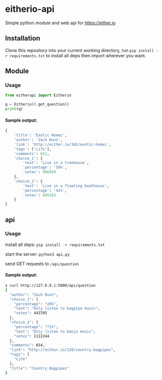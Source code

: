 # eitherio-api
Simple python module and web api for https://either.io

## Installation
Clone this repository into your current working directory, run `pip install -r requirements.txt` to install all deps then import wherever you want.

## Module
### Usage
```py
from eitherapi import Eitherio

q = Eitherio().get_question()
print(q)
```
#### Sample output:
```py
{
    'title': 'Exotic Homes',
    'author': 'Zach Dunn',
    'link': 'http://either.io/101/exotic-homes',
    'tags': ['Life'],
    'comments': 811,
    'choice_1': {
        'text': 'Live in a treehouse',
        'percentage': '59%',
        'votes': 966920
    },
    'choice_2': {
        'text': 'Live in a floating boathouse',
        'percentage': '41%',
        'votes': 685263
    }
}
```

## api

### Usage
install all deps: `pip install -r requirements.txt`

start the server: `python3 api.py`

send GET requests to `/api/question`

#### Sample output:

```sh
❯ curl http://127.0.0.1:5000/api/question
{
  "author": "Zach Dunn",
  "choice_1": {
    "percentage": "29%",
    "text": "Only listen to bagpipe music",
    "votes": 443785
  },
  "choice_2": {
    "percentage": "71%",
    "text": "Only listen to banjo music",
    "votes": 1112244
  },
  "comments": 654,
  "link": "http://either.io/228/country-bagpipes",
  "tags": [
    "Life"
  ],
  "title": "Country Bagpipes"
}
``` 
